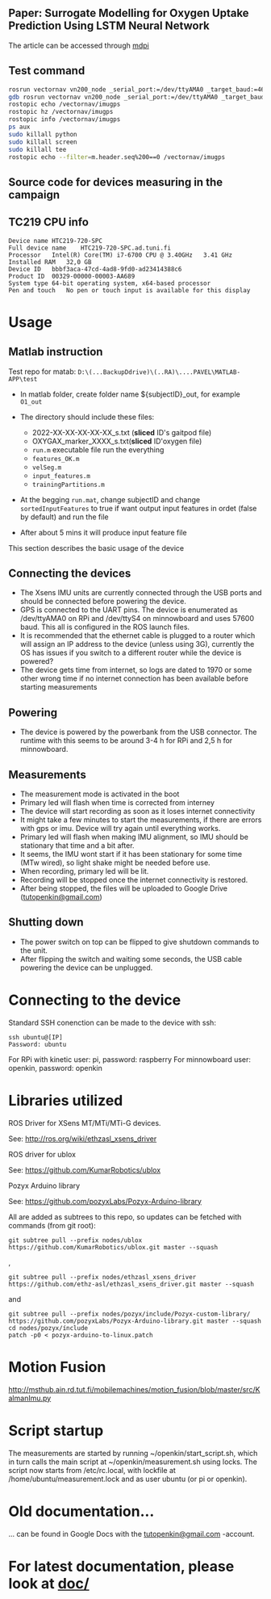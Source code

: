 ## Paper: **Surrogate Modelling for Oxygen Uptake Prediction Using LSTM Neural Network**

The article can be accessed through [mdpi](https://www.mdpi.com/1424-8220/23/4/2249)


## Test command 

```sh
rosrun vectornav vn200_node _serial_port:=/dev/ttyAMA0 _target_baud:=460800 _binary_data_output_port:=2 _binary_ins_data_output_rate:=400
gdb rosrun vectornav vn200_node _serial_port:=/dev/ttyAMA0 _target_baud:=460800 _binary_data_output_port:=2 _binary_ins_data_output_rate:=400
rostopic echo /vectornav/imugps
rostopic hz /vectornav/imugps
rostopic info /vectornav/imugps
ps aux
sudo killall python
sudo killall screen
sudo killall tee
rostopic echo --filter=m.header.seq%200==0 /vectornav/imugps

```
## Source code for devices measuring in the campaign

## TC219 CPU info

```
Device name	HTC219-720-SPC
Full device name	HTC219-720-SPC.ad.tuni.fi
Processor	Intel(R) Core(TM) i7-6700 CPU @ 3.40GHz   3.41 GHz
Installed RAM	32,0 GB
Device ID	bbbf3aca-47cd-4ad8-9fd0-ad23414388c6
Product ID	00329-00000-00003-AA689
System type	64-bit operating system, x64-based processor
Pen and touch	No pen or touch input is available for this display
```

# Usage

## Matlab instruction

Test repo for matab: `D:\(...BackupDdrive)\(..RA)\....PAVEL\MATLAB-APP\test`

- In matlab folder, create folder name ${subjectID}_out, for example `O1_out`
- The directory should include these files:
  * 2022-XX-XX-XX-XX-XX_s.txt (**sliced** ID's gaitpod file)
  * OXYGAX_marker_XXXX_s.txt(**sliced** ID'oxygen file)
  * `run.m` executable file run the everything
  * `features_OK.m`
  * `velSeg.m`
  * `input_features.m`
  * `trainingPartitions.m`
  
- At the begging `run.mat`, change subjectID and change `sortedInputFeatures` to true if want output input features in ordet (false by default) and run the file
- After about 5 mins it will produce input feature file


This section describes the basic usage of the device

## Connecting the devices
* The Xsens IMU units are currently connected through the USB ports and should be connected before powering the device.
* GPS is connected to the UART pins. The device is enumerated as /dev/ttyAMA0 on RPi and /dev/ttyS4 on minnowboard and uses 57600 baud. This all is configured in the ROS launch files.
* It is recommended that the ethernet cable is plugged to a router which will assign an IP address to the device (unless using 3G), currently the OS has issues if you switch to a different router while the device is powered?
* The device gets time from internet, so logs are dated to 1970 or some other wrong time if no internet connection has been available before starting measurements

## Powering
* The device is powered by the powerbank from the USB connector. The runtime with this seems to be around 3-4 h for RPi and 2,5 h for minnowboard.

## Measurements
* The measurement mode is activated in the boot
* Primary led will flash when time is corrected from interney
* The device will start recording as soon as it loses internet connectivity
* It might take a few minutes to start the measurements, if there are errors with gps or imu. Device will try again until everything works.
* Primary led will flash when making IMU alignment, so IMU should be stationary that time and a bit after.
* It seems, the IMU wont start if it has been stationary for some time (MTw wired), so light shake might be needed before use.
* When recording, primary led will be lit.
* Recording will be stopped once the internet connectivity is restored.
* After being stopped, the files will be uploaded to Google Drive (tutopenkin@gmail.com)

## Shutting down
* The power switch on top can be flipped to give shutdown commands to the unit.
* After flipping the switch and waiting some seconds, the USB cable powering the device can be unplugged.

# Connecting to the device
Standard SSH conenction can be made to the device with ssh:

    ssh ubuntu@[IP]
    Password: ubuntu

For RPi with kinetic user: pi, password: raspberry
For minnowboard user: openkin, password: openkin

# Libraries utilized

ROS Driver for XSens MT/MTi/MTi-G devices.

See: http://ros.org/wiki/ethzasl_xsens_driver

ROS driver for ublox

See: https://github.com/KumarRobotics/ublox

Pozyx Arduino library

See: https://github.com/pozyxLabs/Pozyx-Arduino-library

All are added as subtrees to this repo, so updates can be fetched with commands (from git root):

```
git subtree pull --prefix nodes/ublox https://github.com/KumarRobotics/ublox.git master --squash
```
,

```
git subtree pull --prefix nodes/ethzasl_xsens_driver https://github.com/ethz-asl/ethzasl_xsens_driver.git master --squash
```
and
```
git subtree pull --prefix nodes/pozyx/include/Pozyx-custom-library/ https://github.com/pozyxLabs/Pozyx-Arduino-library.git master --squash
cd nodes/pozyx/ínclude
patch -p0 < pozyx-arduino-to-linux.patch
```

# Motion Fusion

http://msthub.ain.rd.tut.fi/mobilemachines/motion_fusion/blob/master/src/KalmanImu.py


# Script startup
The measurements are started by running ~/openkin/start_script.sh, which in turn calls the main script at ~/openkin/measurement.sh using locks.
The script now starts from /etc/rc.local, with lockfile at /home/ubuntu/measurement.lock and as user ubuntu (or pi or openkin).

# Old documentation...
... can be found in Google Docs with the tutopenkin@gmail.com -account.

# For latest documentation, please look at [doc/](doc/)
